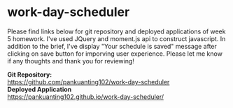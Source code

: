 # work-day-scheduler
Please find links below for git repository and deployed applications of week 5 homework.
I've used JQuery and moment.js api to construct javascript. In addition to the brief, I've display "Your schedule is saved" message after clicking on save button for imporving user experience. Please let me know if any thoughts and thank you for reviewing!

<b>Git Repository:</b>
<br>https://github.com/pankuanting102/work-day-scheduler
<br><b>Deployed Application</b> 
<br>https://pankuanting102.github.io/work-day-scheduler/

